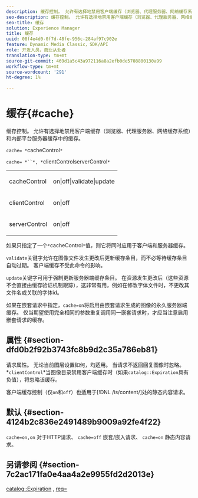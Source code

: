 ```yaml
---
description: 缓存控制。 允许有选择地禁用客户端缓存（浏览器、代理服务器、网络缓存系统）和内部平台服务器缓存中的缓存。
seo-description: 缓存控制。 允许有选择地禁用客户端缓存（浏览器、代理服务器、网络缓存系统）和内部平台服务器缓存中的缓存。
seo-title: 缓存
solution: Experience Manager
title: 缓存
uuid: 08f4e4d0-0f7d-48fe-956c-284af97c902e
feature: Dynamic Media Classic，SDK/API
role: 开发人员，商业从业者
translation-type: tm+mt
source-git-commit: 469d1a5c43a972116a8a2efb0de5708800130a99
workflow-type: tm+mt
source-wordcount: '291'
ht-degree: 1%

---
```



# 缓存{#cache}

缓存控制。 允许有选择地禁用客户端缓存（浏览器、代理服务器、网络缓存系统）和内部平台服务器缓存中的缓存。

`cache= *`cacheControl`*`

`cache= *``*, *`clientControlserverControl`*`

<table id="simpletable_70ACECAEA02F400C83B598FA13F1D00B"> 
 <tr class="strow"> 
  <td class="stentry"> <p><span class="codeph"> <span class="varname"> cacheControl</span></span> </p> </td> 
  <td class="stentry"> <p><span class="codeph"> on|off|validate|update</span> </p> </td> 
 </tr> 
 <tr class="strow"> 
  <td class="stentry"> <p><span class="codeph"> <span class="varname"> clientControl</span></span> </p></td> 
  <td class="stentry"> <p><span class="codeph"> on|off</span> </p></td> 
 </tr> 
 <tr class="strow"> 
  <td class="stentry"> <p><span class="codeph"> <span class="varname"> serverControl</span></span> </p></td> 
  <td class="stentry"> <p><span class="codeph"> on|off</span> </p></td> 
 </tr> 
</table>

如果只指定了一个`*`cacheControl`*`值，则它将同时应用于客户端和服务器缓存。

`validate`关键字允许在图像文件发生更改后更新缓存条目，而不必等待缓存条目自动过期。 客户端缓存不受此命令的影响。

`update`关键字可用于强制更新服务器端缓存条目。 在资源发生更改后（这些资源不会直接由缓存验证机制跟踪），这非常有用，例如在修改字体文件时，不更改其文件名或关联的字体id。

如果在嵌套请求中指定，`cache=on`将启用由嵌套请求生成的图像的永久服务器端缓存。 仅当期望使用完全相同的参数重复调用同一嵌套请求时，才应当注意启用嵌套请求的缓存。

## 属性 {#section-dfd0b2f92b3743fc8b9d2c35a786eb81}

请求属性。 无论当前图层设置如何，均适用。 当请求不返回回复图像时忽略。 *`clientControl`*当图像目录禁用客户端缓存时（如果`catalog::Expiration`具有负值），将忽略该缓存。

客户端缓存控制（仅`on`和`off`）也适用于[!DNL /is/content/]处的静态内容请求。

## 默认 {#section-4124b2c836e2491489b9009a92fe4f22}

`cache=on,on` 对于HTTP请求、 `cache=off` 嵌套/嵌入请求、 `cache=on` 静态内容请求。

## 另请参阅 {#section-7c2ac171fa0e4aa4a2e9955fd2d2013e}

[catalog::Expiration](../../../../../is-api/image-catalog/image-serving-api-ref/c-image-catalog-reference/c-image-svg-data-reference/c-image-data-reference/r-expiration-cat.md#reference-a7afd668ecbb4d2da65d86259aa6a28a) ,  [req=](../../../../../is-api/http-ref/image-serving-api-ref/c-http-protocol-reference/c-command-reference/r-req/r-req.md#reference-907cdb4a97034db7ad94695f25552e76)
